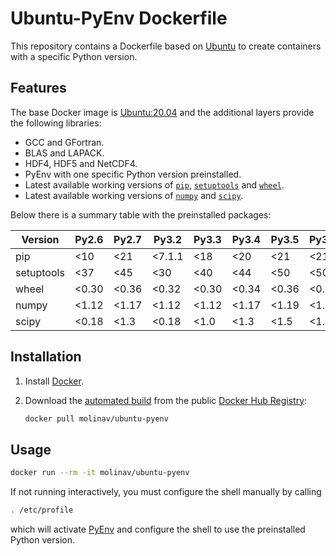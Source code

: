 # Ubuntu-PyEnv Dockerfile

This repository contains a Dockerfile based on [Ubuntu] to create containers
with a specific Python version.

## Features

The base Docker image is [Ubuntu:20.04] and the additional layers provide the
following libraries:

- GCC and GFortran.
- BLAS and LAPACK.
- HDF4, HDF5 and NetCDF4.
- PyEnv with one specific Python version preinstalled.
- Latest available working versions of [`pip`], [`setuptools`] and [`wheel`].
- Latest available working versions of [`numpy`] and [`scipy`].

Below there is a summary table with the preinstalled packages:

| Version    | Py2.6  | Py2.7  | Py3.2  | Py3.3  | Py3.4  | Py3.5   | Py3.6+  |
|------------|--------|--------|--------|--------|--------|---------|---------|
| pip        | <10    | <21    | <7.1.1 | <18    | <20    | <21     | <21     |
| setuptools | <37    | <45    | <30    | <40    | <44    | <50     | <50     |
| wheel      | <0.30  | <0.36  | <0.32  | <0.30  | <0.34  | <0.36   | <0.36   |
| numpy      | <1.12  | <1.17  | <1.12  | <1.12  | <1.17  | <1.19   | <1.20   |
| scipy      | <0.18  | <1.3   | <0.18  | <1.0   | <1.3   | <1.5    | <1.6    |


## Installation

1. Install [Docker](https://www.docker.com/).

2. Download the [automated build](https://hub.docker.com/r/molinav/ubuntu-pyenv)
   from the public [Docker Hub Registry](https://registry.hub.docker.com/):

    ```sh
    docker pull molinav/ubuntu-pyenv
    ```

## Usage

```sh
docker run --rm -it molinav/ubuntu-pyenv
```

If not running interactively, you must configure the shell manually by calling
```sh
. /etc/profile
```
which will activate [PyEnv] and configure the shell to use the preinstalled
Python version.


[Ubuntu]:
http://www.ubuntu.com/
[Ubuntu:20.04]:
https://hub.docker.com/_/ubuntu
[PyEnv]:
https://github.com/pyenv/pyenv
[`pip`]:
https://pypi.org/project/pip/
[`setuptools`]:
https://pypi.org/project/setuptools/
[`wheel`]:
https://pypi.org/project/wheel/
[`numpy`]:
https://numpy.org/
[`scipy`]:
https://scipy.org/
